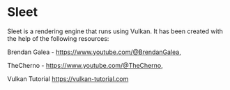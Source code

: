 # Sleet
Sleet is a rendering engine that runs using Vulkan. It has been created with the help of the following resources:

Brendan Galea - https://www.youtube.com/@BrendanGalea,

TheCherno - https://www.youtube.com/@TheCherno,

Vulkan Tutorial https://vulkan-tutorial.com
